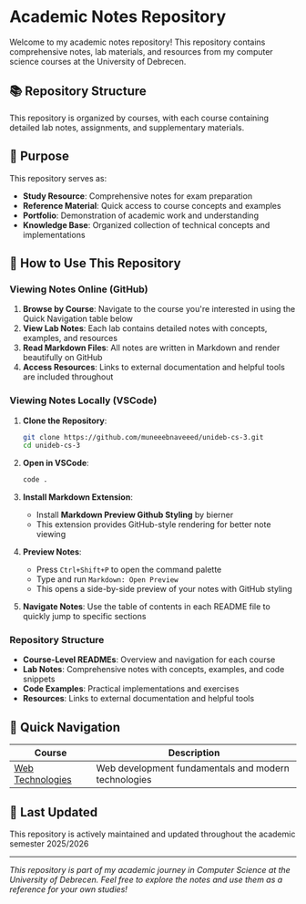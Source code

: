 # Academic Notes Repository

Welcome to my academic notes repository! This repository contains comprehensive notes, lab materials, and resources from my computer science courses at the University of Debrecen.

## 📚 Repository Structure

This repository is organized by courses, with each course containing detailed lab notes, assignments, and supplementary materials.

## 🎯 Purpose

This repository serves as:

- **Study Resource**: Comprehensive notes for exam preparation
- **Reference Material**: Quick access to course concepts and examples
- **Portfolio**: Demonstration of academic work and understanding
- **Knowledge Base**: Organized collection of technical concepts and implementations

## 📖 How to Use This Repository

### Viewing Notes Online (GitHub)

1. **Browse by Course**: Navigate to the course you're interested in using the Quick Navigation table below
2. **View Lab Notes**: Each lab contains detailed notes with concepts, examples, and resources
3. **Read Markdown Files**: All notes are written in Markdown and render beautifully on GitHub
4. **Access Resources**: Links to external documentation and helpful tools are included throughout

### Viewing Notes Locally (VSCode)

1. **Clone the Repository**:

   ```bash
   git clone https://github.com/muneeebnaveeed/unideb-cs-3.git
   cd unideb-cs-3
   ```

2. **Open in VSCode**:

   ```bash
   code .
   ```

3. **Install Markdown Extension**:

   - Install **Markdown Preview Github Styling** by bierner
   - This extension provides GitHub-style rendering for better note viewing

4. **Preview Notes**:

   - Press `Ctrl+Shift+P` to open the command palette
   - Type and run `Markdown: Open Preview`
   - This opens a side-by-side preview of your notes with GitHub styling

5. **Navigate Notes**: Use the table of contents in each README file to quickly jump to specific sections

### Repository Structure

- **Course-Level READMEs**: Overview and navigation for each course
- **Lab Notes**: Comprehensive notes with concepts, examples, and code snippets
- **Code Examples**: Practical implementations and exercises
- **Resources**: Links to external documentation and helpful tools

## 🔗 Quick Navigation

| Course                                  | Description                                          |
| --------------------------------------- | ---------------------------------------------------- |
| [Web Technologies](./webtech/README.md) | Web development fundamentals and modern technologies |

## 📅 Last Updated

This repository is actively maintained and updated throughout the academic semester 2025/2026

---

_This repository is part of my academic journey in Computer Science at the University of Debrecen. Feel free to explore the notes and use them as a reference for your own studies!_
